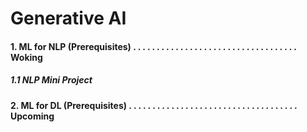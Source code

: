 # Generative AI

#### 1. ML for NLP (Prerequisites) . . . . . . . . . . . . . . . . . . . . . . . . . . . . . . . . . . .   Woking 
##### 1.1 NLP Mini Project
#### 2. ML for DL (Prerequisites) . . . . . . . . . . . . . . . . . . . . . . . . . . . . . . . . . . . .  Upcoming
